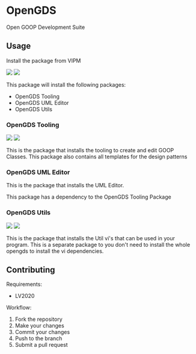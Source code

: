 # OpenGDS

Open GOOP Development Suite

## Usage

Install the package from VIPM

<a href="https://www.vipm.io/package/opengds/"> <img src="https://www.vipm.io/package/opengds/badge.svg?metric=installs"></a> <a href="https://www.vipm.io/package/opengds/"><img src="https://www.vipm.io/package/opengds/badge.svg?metric=stars"></a>

This package will install the following packages:
- OpenGDS Tooling
- OpenGDS UML Editor
- OpenGDS Utils

### OpenGDS Tooling

<a href="https://www.vipm.io/package/opengds_tooling/"> <img src="https://www.vipm.io/package/opengds_tooling/badge.svg?metric=installs"></a> <a href="https://www.vipm.io/package/opengds_tooling/"><img src="https://www.vipm.io/package/opengds_tooling/badge.svg?metric=stars"></a>

This is the package that installs the tooling to create and edit GOOP Classes. This package also contains all templates for the design patterns

### OpenGDS UML Editor

This is the package that installs the UML Editor.

This package has a dependency to the OpenGDS Tooling Package

### OpenGDS Utils

<a href="https://www.vipm.io/package/opengds_utils/"> <img src="https://www.vipm.io/package/opengds_utils/badge.svg?metric=installs"></a> <a href="https://www.vipm.io/package/opengds_utils/"><img src="https://www.vipm.io/package/opengds_utils/badge.svg?metric=stars"></a>

This is the package that installs the Util vi's that can be used in your program. This is a separate package to you don't need to install the whole opengds to install the vi dependencies.

## Contributing

Requirements:
- LV2020

Workflow:
1. Fork the repository
2. Make your changes
3. Commit your changes
4. Push to the branch
5. Submit a pull request



